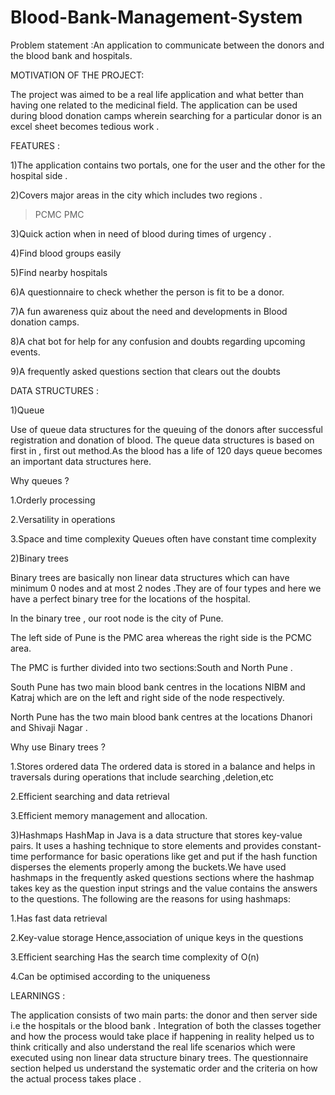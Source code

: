 # Blood-Bank-Management-System
 Problem statement :An application to communicate between the donors and the blood bank and hospitals.

 MOTIVATION OF THE PROJECT:

The project was aimed to be a real life application and what better than having one related to the medicinal field.
The application can be used during blood donation camps wherein searching for a particular donor is an excel sheet becomes tedious work .

FEATURES :
       
 1)The application contains two portals, one for the user and the other for the hospital side .

2)Covers major areas in the city which includes two regions .

> PCMC
>PMC

3)Quick action when in need of blood during times of urgency .

4)Find blood groups easily

5)Find nearby hospitals

6)A questionnaire to check whether the person  is fit to be a donor.

7)A fun awareness quiz about the need and developments in Blood donation camps.

8)A chat bot for help for any confusion and doubts regarding upcoming events.

9)A frequently asked questions section that clears out the doubts 

DATA STRUCTURES  :

1)Queue 

Use of queue data structures for the queuing of the donors after successful registration and donation of blood.
The queue data structures is based on first in , first out method.As the blood has a life of 120 days queue becomes an important data structures here.

Why queues ?

1.Orderly processing

2.Versatility in operations

3.Space and time complexity 
 Queues often have constant time complexity

2)Binary trees

Binary trees are basically non linear data structures which can have minimum 0 nodes and at most 2 nodes .They are of four types and here we have a perfect binary tree for the locations of the hospital.


In the binary tree , our root node is the city of Pune.

The left side of Pune is the PMC area whereas the right side is the PCMC area.

The PMC is further divided into two sections:South and North Pune .

South Pune has two main blood bank centres  in the locations NIBM and Katraj which are on the left and right side of the node respectively.

North Pune has the two main blood bank centres  at the locations Dhanori and Shivaji Nagar .
 
Why use Binary trees ?

1.Stores ordered data 
  The ordered data is stored in a balance and helps in traversals during     operations that include searching ,deletion,etc
  
2.Efficient searching and data retrieval

3.Efficient memory management and allocation.

3)Hashmaps 
HashMap in Java is a data structure that stores key-value pairs. It uses a hashing technique to store elements and provides constant-time performance for basic operations like get and put if the hash function disperses the elements properly among the buckets.We have used hashmaps in the frequently asked questions sections where the hashmap takes key as the question input strings and the value contains the answers to the questions.
The following are the reasons for using hashmaps:

1.Has fast data retrieval

2.Key-value storage 
  Hence,association of unique keys in the questions
  
3.Efficient searching
  Has the search time complexity of O(n)
  
4.Can be optimised according to the uniqueness

LEARNINGS :

The application consists of two main parts: the donor and then server side i.e the hospitals or the blood bank . Integration of both the classes together and how the process would take place if happening in reality helped us to think critically and also understand the real life scenarios which were executed using non linear data structure binary trees.
The questionnaire section helped us understand the systematic order and the criteria on how the actual process takes place .



